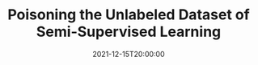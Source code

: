 ---
type: lecture
date: 2021-12-15T20:00:00
title: "Poisoning the Unlabeled Dataset of Semi-Supervised Learning"
thumbnail: 
presenter: Jiadong Lou
links: 
    - url: /static_files/slides/20211215_Jiadong_Lou.pdf
      name: slides
    - url: https://youtu.be/RCOU3L0E6Ew
      name: video
---